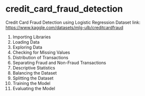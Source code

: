 # credit_card_fraud_detection
Credit Card Fraud Detection using Logistic Regression
Dataset link: https://www.kaggle.com/datasets/mlg-ulb/creditcardfraud
1. Importing Libraries
2. Loading Data
3. Exploring Data
4. Checking for Missing Values
5. Distribution of Transactions
6. Separating Fraud and Non-Fraud Transactions
7. Descriptive Statistics
8. Balancing the Dataset
9. Splitting the Dataset
10. Training the Model
11. Evaluating the Model

